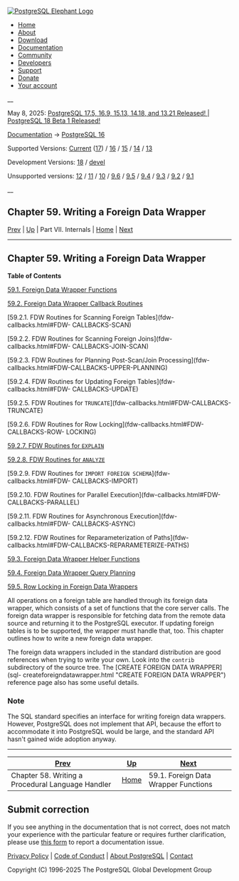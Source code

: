 [ ![PostgreSQL Elephant Logo](/media/img/about/press/elephant.png) ](/)

  * [Home](/ "Home")
  * [About](/about/ "About")
  * [Download](/download/ "Download")
  * [Documentation](/docs/ "Documentation")
  * [Community](/community/ "Community")
  * [Developers](/developer/ "Developers")
  * [Support](/support/ "Support")
  * [Donate](/about/donate/ "Donate")
  * [Your account](/account/ "Your account")

__

May 8, 2025: [ PostgreSQL 17.5, 16.9, 15.13, 14.18, and 13.21 Released! ](/about/news/postgresql-175-169-1513-1418-and-1321-released-3072/) | [ PostgreSQL 18 Beta 1 Released! ](/about/news/postgresql-18-beta-1-released-3070/)

[Documentation](/docs/ "Documentation") -> [PostgreSQL
16](/docs/16/index.html)

Supported Versions: [Current](/docs/current/fdwhandler.html "PostgreSQL 17 -
Chapter 59. Writing a Foreign Data Wrapper") ([17](/docs/17/fdwhandler.html
"PostgreSQL 17 - Chapter 59. Writing a Foreign Data Wrapper")) /
[16](/docs/16/fdwhandler.html "PostgreSQL 16 - Chapter 59. Writing a Foreign
Data Wrapper") / [15](/docs/15/fdwhandler.html "PostgreSQL 15 -
Chapter 59. Writing a Foreign Data Wrapper") / [14](/docs/14/fdwhandler.html
"PostgreSQL 14 - Chapter 59. Writing a Foreign Data Wrapper") /
[13](/docs/13/fdwhandler.html "PostgreSQL 13 - Chapter 59. Writing a Foreign
Data Wrapper")

Development Versions: [18](/docs/18/fdwhandler.html "PostgreSQL 18 -
Chapter 59. Writing a Foreign Data Wrapper") /
[devel](/docs/devel/fdwhandler.html "PostgreSQL devel - Chapter 59. Writing a
Foreign Data Wrapper")

Unsupported versions: [12](/docs/12/fdwhandler.html "PostgreSQL 12 -
Chapter 59. Writing a Foreign Data Wrapper") / [11](/docs/11/fdwhandler.html
"PostgreSQL 11 - Chapter 59. Writing a Foreign Data Wrapper") /
[10](/docs/10/fdwhandler.html "PostgreSQL 10 - Chapter 59. Writing a Foreign
Data Wrapper") / [9.6](/docs/9.6/fdwhandler.html "PostgreSQL 9.6 -
Chapter 59. Writing a Foreign Data Wrapper") / [9.5](/docs/9.5/fdwhandler.html
"PostgreSQL 9.5 - Chapter 59. Writing a Foreign Data Wrapper") /
[9.4](/docs/9.4/fdwhandler.html "PostgreSQL 9.4 - Chapter 59. Writing a
Foreign Data Wrapper") / [9.3](/docs/9.3/fdwhandler.html "PostgreSQL 9.3 -
Chapter 59. Writing a Foreign Data Wrapper") / [9.2](/docs/9.2/fdwhandler.html
"PostgreSQL 9.2 - Chapter 59. Writing a Foreign Data Wrapper") /
[9.1](/docs/9.1/fdwhandler.html "PostgreSQL 9.1 - Chapter 59. Writing a
Foreign Data Wrapper")

__

Chapter 59. Writing a Foreign Data Wrapper  
---  
[Prev](plhandler.html "Chapter 58. Writing a Procedural Language Handler")  | [Up](internals.html "Part VII. Internals") | Part VII. Internals | [Home](index.html "PostgreSQL 16.9 Documentation") |  [Next](fdw-functions.html "59.1. Foreign Data Wrapper Functions")  
  
* * *

## Chapter 59. Writing a Foreign Data Wrapper

**Table of Contents**

[59.1. Foreign Data Wrapper Functions](fdw-functions.html)

[59.2. Foreign Data Wrapper Callback Routines](fdw-callbacks.html)

    

[59.2.1. FDW Routines for Scanning Foreign Tables](fdw-callbacks.html#FDW-
CALLBACKS-SCAN)

[59.2.2. FDW Routines for Scanning Foreign Joins](fdw-callbacks.html#FDW-
CALLBACKS-JOIN-SCAN)

[59.2.3. FDW Routines for Planning Post-Scan/Join Processing](fdw-
callbacks.html#FDW-CALLBACKS-UPPER-PLANNING)

[59.2.4. FDW Routines for Updating Foreign Tables](fdw-callbacks.html#FDW-
CALLBACKS-UPDATE)

[59.2.5. FDW Routines for `TRUNCATE`](fdw-callbacks.html#FDW-CALLBACKS-
TRUNCATE)

[59.2.6. FDW Routines for Row Locking](fdw-callbacks.html#FDW-CALLBACKS-ROW-
LOCKING)

[59.2.7. FDW Routines for `EXPLAIN`](fdw-callbacks.html#FDW-CALLBACKS-EXPLAIN)

[59.2.8. FDW Routines for `ANALYZE`](fdw-callbacks.html#FDW-CALLBACKS-ANALYZE)

[59.2.9. FDW Routines for `IMPORT FOREIGN SCHEMA`](fdw-callbacks.html#FDW-
CALLBACKS-IMPORT)

[59.2.10. FDW Routines for Parallel Execution](fdw-callbacks.html#FDW-
CALLBACKS-PARALLEL)

[59.2.11. FDW Routines for Asynchronous Execution](fdw-callbacks.html#FDW-
CALLBACKS-ASYNC)

[59.2.12. FDW Routines for Reparameterization of Paths](fdw-
callbacks.html#FDW-CALLBACKS-REPARAMETERIZE-PATHS)

[59.3. Foreign Data Wrapper Helper Functions](fdw-helpers.html)

[59.4. Foreign Data Wrapper Query Planning](fdw-planning.html)

[59.5. Row Locking in Foreign Data Wrappers](fdw-row-locking.html)

All operations on a foreign table are handled through its foreign data
wrapper, which consists of a set of functions that the core server calls. The
foreign data wrapper is responsible for fetching data from the remote data
source and returning it to the PostgreSQL executor. If updating foreign tables
is to be supported, the wrapper must handle that, too. This chapter outlines
how to write a new foreign data wrapper.

The foreign data wrappers included in the standard distribution are good
references when trying to write your own. Look into the `contrib` subdirectory
of the source tree. The [CREATE FOREIGN DATA WRAPPER](sql-
createforeigndatawrapper.html "CREATE FOREIGN DATA WRAPPER") reference page
also has some useful details.

### Note

The SQL standard specifies an interface for writing foreign data wrappers.
However, PostgreSQL does not implement that API, because the effort to
accommodate it into PostgreSQL would be large, and the standard API hasn't
gained wide adoption anyway.

* * *

[Prev](plhandler.html "Chapter 58. Writing a Procedural Language Handler")  | [Up](internals.html "Part VII. Internals") |  [Next](fdw-functions.html "59.1. Foreign Data Wrapper Functions")  
---|---|---  
Chapter 58. Writing a Procedural Language Handler  | [Home](index.html "PostgreSQL 16.9 Documentation") |  59.1. Foreign Data Wrapper Functions  
  
## Submit correction

If you see anything in the documentation that is not correct, does not match
your experience with the particular feature or requires further clarification,
please use [this form](/account/comments/new/16/fdwhandler.html/) to report a
documentation issue.

[Privacy Policy](/about/privacypolicy) | [Code of Conduct](/about/policies/coc/) | [About PostgreSQL](/about/) | [Contact](/about/contact/)  

Copyright (C) 1996-2025 The PostgreSQL Global Development Group

